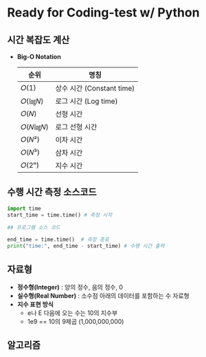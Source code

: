 # Ready for Coding-test w/ Python

## 시간 복잡도 계산

- **Big-O Notation**

  | 순위    | 명칭                      |
  | ------- | ------------------------- |
  | 𝑂(1)    | 상수 시간 (Constant time) |
  | 𝑂(㏒𝑁)  | 로그 시간 (Log time)      |
  | 𝑂(𝑁)    | 선형 시간                 |
  | 𝑂(𝑁㏒𝑁) | 로그 선형 시간            |
  | 𝑂(𝑁²)   | 이차 시간                 |
  | 𝑂(𝑁³)   | 삼차 시간                 |
  | 𝑂(2ⁿ)   | 지수 시간                 |

  

## 수행 시간 측정 소스코드

``` python
import time
start_time = time.time() # 측정 시작

## 프로그램 소스 코드

end_time = time.time() 	# 측정 종료
print("time:", end_time - start_time) # 수행 시간 출력
```



## 자료형

- **정수형(Integer)** : 양의 정수, 음의 정수, 0
- **실수형(Real Number)** : 소수점 아래의 데이터를 포함하는 수 자료형
- **지수 표현 방식**
  - e나 E 다음에 오는 수는 10의 지수부
  - 1e9 == 10의 9제곱 (1,000,000,000)


## 알고리즘
